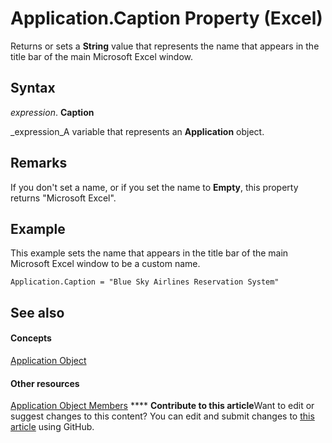 
# Application.Caption Property (Excel)

Returns or sets a  **String** value that represents the name that appears in the title bar of the main Microsoft Excel window.


## Syntax

 _expression_. **Caption**

 _expression_A variable that represents an  **Application** object.


## Remarks

If you don't set a name, or if you set the name to  **Empty**, this property returns "Microsoft Excel".


## Example

This example sets the name that appears in the title bar of the main Microsoft Excel window to be a custom name.


```
Application.Caption = "Blue Sky Airlines Reservation System"
```


## See also


#### Concepts


 [Application Object](19b73597-5cf9-4f56-8227-b5211f657f6f.md)
#### Other resources


 [Application Object Members](4cb9ca42-8d07-cc9c-2d80-4eb9a5921e1e.md)
****   **Contribute to this article**Want to edit or suggest changes to this content? You can edit and submit changes to  [this article](https://github.com/jhershey00/VBA_Excel_Test/OpenXMLCon/articles/618f5623-2eb7-4b7e-2f15-c30a0c2e0fe2.md) using GitHub.

